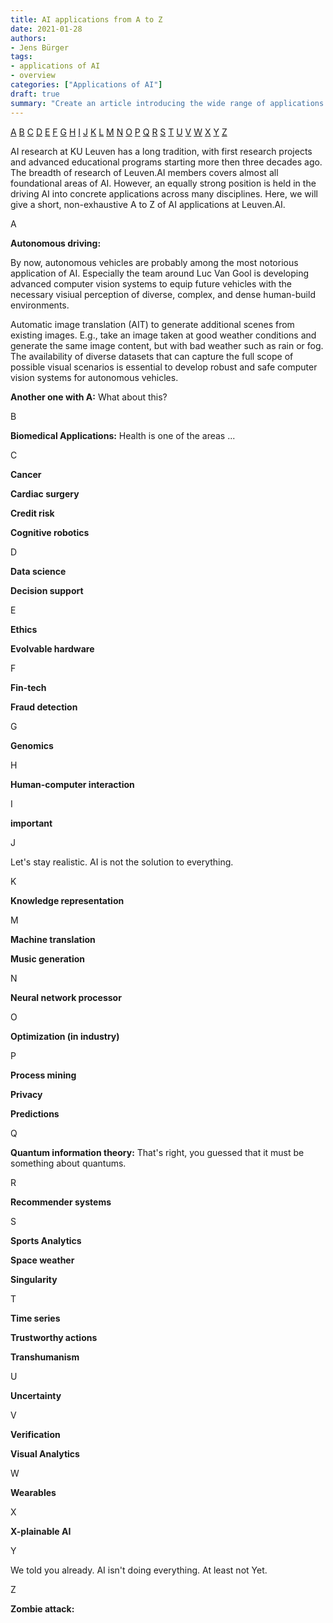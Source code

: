 ```yaml
---
title: AI applications from A to Z
date: 2021-01-28
authors:
- Jens Bürger
tags:
- applications of AI
- overview
categories: ["Applications of AI"]
draft: true
summary: "Create an article introducing the wide range of applications of AI at KUL. Idea is to make AI more relatable by giving a taste of the wide range of applications powered by AI."
---
```


[A](#A) [B](#B) [C](#C) [D](#D) [E](#E) [F](#F) [G](#G) [H](#H) [I](#I) [J](#J) [K](#K) [L](#L) [M](#M) [N](#N) [O](#O) [P](#P) [Q](#Q) [R](#R) [S](#S) [T](#T) [U](#U) [V](#V) [W](#W) [X](#X) [Y](#Y) [Z](#Z)

AI research at KU Leuven has a long tradition, with first research projects and advanced educational programs starting more then three decades ago. The breadth of research of Leuven.AI members covers almost all foundational areas of AI. However, an equally strong position is held in the driving AI into concrete applications across many disciplines. Here, we will give a short, non-exhaustive A to Z of AI applications at Leuven.AI.


<div class="big-letter" id="A">A</div>

__Autonomous driving:__

By now, autonomous vehicles are probably among the most notorious application of AI. Especially the team around Luc Van Gool is developing advanced computer vision systems to equip future vehicles with the necessary visiual perception of diverse, complex, and dense human-build environments.

Automatic image translation (AIT) to generate additional scenes from existing images. E.g., take an image taken at good weather conditions and generate the same image content, but with bad weather such as rain or fog. The availability of diverse datasets that can capture the full scope of possible visual scenarios is essential to develop robust and safe computer vision systems for autonomous vehicles.


__Another one with A:__ What about this?


<div class="big-letter" id="B">B</div>

__Biomedical Applications:__ Health is one of the areas ...



<div class="big-letter" id="C">C</div>

__Cancer__

__Cardiac surgery__

__Credit risk__

__Cognitive robotics__



<div class="big-letter" id="D">D</div>

__Data science__

__Decision support__


<div class="big-letter" id="E">E</div>

__Ethics__

__Evolvable hardware__



<div class="big-letter" id="F">F</div>

__Fin-tech__

__Fraud detection__


<div class="big-letter" id="G">G</div>

__Genomics__


<div class="big-letter" id="H">H</div>

__Human-computer interaction__


<div class="big-letter" id="I">I</div>

__important__


<div class="big-letter" id="J">J</div>

Let's stay realistic. AI is not the solution to everything.


<div class="big-letter" id="K">K</div>

__Knowledge representation__


<div class="big-letter" id="M">M</div>

__Machine translation__

__Music generation__

<div class="big-letter" id="N">N</div>

__Neural network processor__


<div class="big-letter" id="O">O</div>

__Optimization (in industry)__


<div class="big-letter" id="P">P</div>

__Process mining__

__Privacy__

__Predictions__


<div class="big-letter" id="Q">Q</div>

__Quantum information theory:__ That's right, you guessed that it must be something about quantums.


<div class="big-letter" id="R">R</div>

__Recommender systems__


<div class="big-letter" id="S">S</div>

__Sports Analytics__

__Space weather__

__Singularity__


<div class="big-letter" id="T">T</div>

__Time series__

__Trustworthy actions__

__Transhumanism__


<div class="big-letter" id="U">U</div>

__Uncertainty__


<div class="big-letter" id="V">V</div>

__Verification__

__Visual Analytics__

<div class="big-letter" id="W">W</div>

__Wearables__


<div class="big-letter" id="X">X</div>

__X-plainable AI__


<div class="big-letter" id="Y">Y</div>

We told you already. AI isn't doing everything. At least not Yet.


<div class="big-letter" id="Z">Z</div>

__Zombie attack:__
